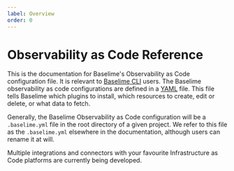 ```yaml
---
label: Overview
order: 0
---
```


# Observability as Code Reference

This is the documentation for Baselime's Observability as Code configuration file. It is relevant to [Baselime CLI](../cli/overview.md) users. The Baselime observability as code configurations are defined in a [YAML](https://yaml.org/) file. This file tells Baselime which plugins to install, which resources to create, edit or delete, or what data to fetch.

Generally, the Baselime Observability as Code configuration will be a `.baselime.yml` file in the root directory of a given project. We refer to this file as the `.baselime.yml` elsewhere in the documentation, although users can rename it at will.

Multiple integrations and connectors with your favourite Infrastructure as Code platforms are currently being developed.
